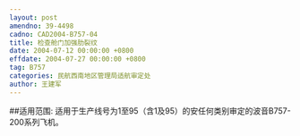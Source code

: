 ```yaml
---
layout: post
amendno: 39-4498
cadno: CAD2004-B757-04
title: 检查舱门加强肋裂纹
date: 2004-07-12 00:00:00 +0800
effdate: 2004-07-27 00:00:00 +0800
tag: B757
categories: 民航西南地区管理局适航审定处
author: 王建军
---
```


##适用范围:
适用于生产线号为1至95（含1及95）的安任何类别审定的波音B757-200系列飞机。

